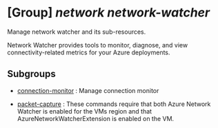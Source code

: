 # [Group] _network network-watcher_

Manage network watcher and its sub-resources.

Network Watcher provides tools to monitor, diagnose, and view connectivity-related metrics for your Azure deployments.

## Subgroups

- [connection-monitor](/Commands/network/network-watcher/connection-monitor/readme.md)
: Manage connection monitor

- [packet-capture](/Commands/network/network-watcher/packet-capture/readme.md)
: These commands require that both Azure Network Watcher is enabled for the VMs region and that AzureNetworkWatcherExtension is enabled on the VM.
